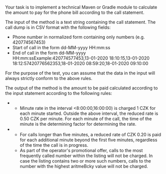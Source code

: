 Your task is to implement a technical Maven or Gradle module to calculate the amount to pay for the phone bill according to the call statement.

The input of the method is a text string containing the call statement. 
The call dump is in CSV format with the following fields:
- Phone number in normalized form containing only numbers (e.g. 420774567453)
- Start of call in the form dd-MM-yyyy HH:mm:ss
- End of call in the form dd-MM-yyyy HH:mm:ssExample:420774577453,13-01-2020 18:10:15,13-01-2020 18:12:57420776562353,18-01-2020 08:59:20,18-01-2020 09:10:00

For the purpose of the test, you can assume that the data in the input will always strictly conform to the above rules. 

The output of the method is the amount to be paid calculated according to the input statement according to the following rules:
- - Minute rate in the interval <8:00:00,16:00:00) is charged 1 CZK for each minute started. Outside the above interval, the reduced rate is 0.50 CZK per minute. For each minute of the call, the time of the minute is the determining factor for determining the rate.
- - For calls longer than five minutes, a reduced rate of CZK 0.20 is paid for each additional minute beyond the first five minutes, regardless of the time the call is in progress.
  - As part of the operator's promotional offer, calls to the most frequently called number within the listing will not be charged. In case the listing contains two or more such numbers, calls to the number with the highest aritmeBcky value will not be charged.
